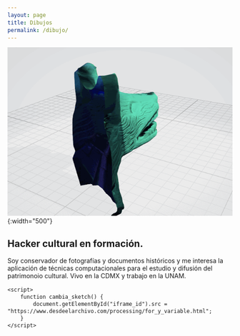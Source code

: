 ```yaml
---
layout: page
title: Dibujos
permalink: /dibujo/
---
```


![Coyote](./images/coyote.gif){:width="500"}

## Hacker cultural en formación.

Soy conservador de fotografías y documentos históricos y me interesa la aplicación de técnicas computacionales para el estudio y difusión del patrimonoio cultural. Vivo en la CDMX y trabajo en la UNAM.


<base target="ifrm"><!-- end Simple Custom CSS and JS -->
    <!-- start Simple Custom CSS and JS -->


    <script>
        function cambia_sketch() {
            document.getElementById("iframe_id").src = "https://www.desdeelarchivo.com/processing/for_y_variable.html";
        }
    </script>